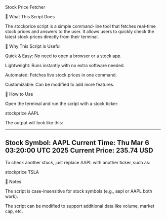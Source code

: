 Stock Price Fetcher

📌 What This Script Does

The stockprice script is a simple command-line tool that fetches real-time stock prices and answers to the user. It allows users to quickly check the latest stock prices directly from their terminal.

📌 Why This Script is Useful

Quick & Easy: No need to open a browser or a stock app.

Lightweight: Runs instantly with no extra software needed.

Automated: Fetches live stock prices in one command.

Customizable: Can be modified to add more features.

📌 How to Use

Open the terminal and run the script with a stock ticker:

stockprice AAPL

The output will look like this:

-----------------------------------
Stock Symbol: AAPL
Current Time: Thu Mar 6 03:20:00 UTC 2025
Current Price: 235.74 USD
-----------------------------------

To check another stock, just replace AAPL with another ticker, such as:

stockprice TSLA


📌 Notes

The script is case-insensitive for stock symbols (e.g., aapl or AAPL both work).

The script can be modified to support additional data like volume, market cap, etc.
